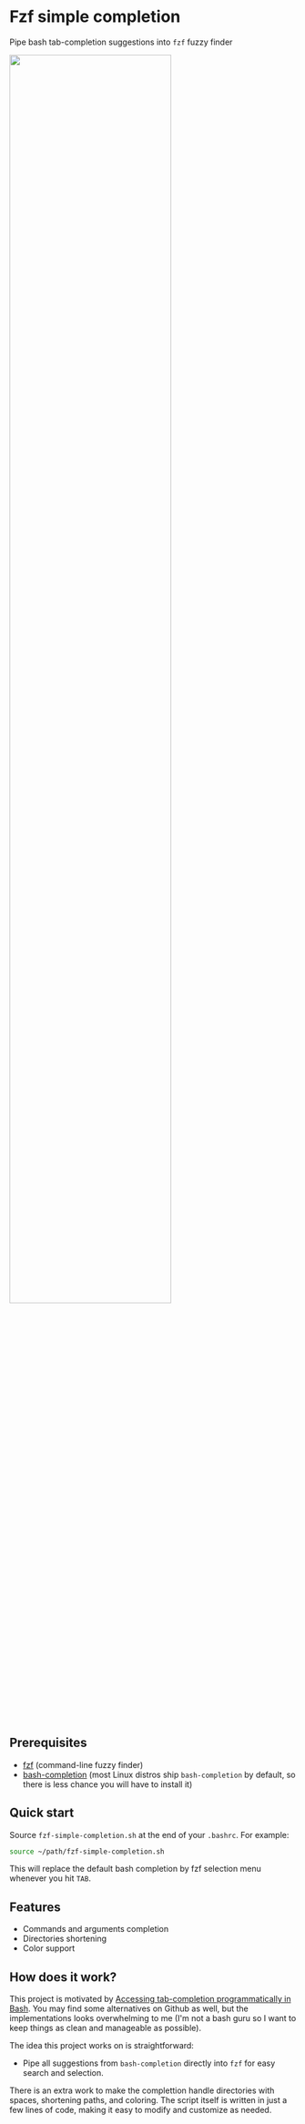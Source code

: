 # Fzf simple completion
Pipe bash tab-completion suggestions into ``fzf`` fuzzy finder

<a href="https://asciinema.org/a/675226" target="_blank"><img src="https://asciinema.org/a/675226.svg" width=75%/></a>

## Prerequisites
- [fzf](https://github.com/junegunn/fzf) (command-line fuzzy finder)
- [bash-completion](https://github.com/scop/bash-completion) (most Linux distros ship ``bash-completion`` by default, so there is less chance you will have to install it)

## Quick start
Source ``fzf-simple-completion.sh`` at the end of your ``.bashrc``. For example:
```sh
source ~/path/fzf-simple-completion.sh
```
This will replace the default bash completion by fzf selection menu whenever you hit ``TAB``.
## Features
- Commands and arguments completion
- Directories shortening 
- Color support
## How does it work?
This project is motivated by [Accessing tab-completion programmatically in Bash](https://brbsix.github.io/2015/11/29/accessing-tab-completion-programmatically-in-bash/). You may find some alternatives on Github as well, but the implementations looks overwhelming to me (I'm not a bash guru so I want to keep things as clean and manageable as possible).

The idea this project works on is straightforward: 
- Pipe all suggestions from ``bash-completion`` directly into ``fzf`` for easy search and selection.

There is an extra work to make the complettion handle directories with spaces, shortening paths, and coloring. The script itself is written in just a few lines of code, making it easy to modify and customize as needed.




